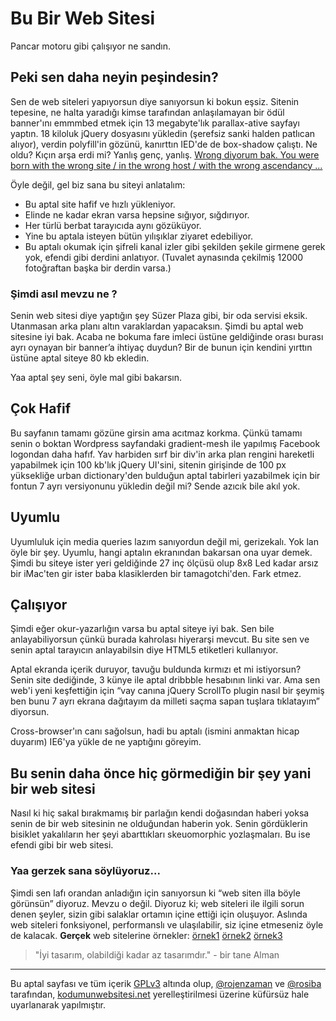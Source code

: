 # Bu Bir Web Sitesi

Pancar motoru gibi çalışıyor ne sandın.

## Peki sen daha neyin peşindesin?

Sen de web siteleri yapıyorsun diye sanıyorsun ki bokun eşsiz. Sitenin tepesine, ne halta yaradığı kimse tarafından anlaşılamayan bir ödül banner'ını emmmbed etmek için 13 megabyte'lık parallax-ative sayfayı yaptın. 18 kiloluk jQuery dosyasını yükledin (şerefsiz sanki halden patlıcan alıyor), verdin polyfill'in gözünü, kanırttın IED'de de box-shadow çalıştı. Ne oldu? Kıçın arşa erdi mi?
Yanlış genç, yanlış. [Wrong diyorum bak. You were born with the wrong site / in the wrong host / with the wrong ascendancy ...](https://vid.puffyan.us/watch?v=oFlUCr42qzI)

Öyle değil, gel biz sana bu siteyi anlatalım:

*   Bu aptal site hafif ve hızlı yükleniyor.
*   Elinde ne kadar ekran varsa hepsine sığıyor, sığdırıyor.
*   Her türlü berbat tarayıcıda aynı gözüküyor.
*   Yine bu aptala isteyen bütün yılışıklar ziyaret edebiliyor.
*   Bu aptalı okumak için şifreli kanal izler gibi şekilden şekile girmene gerek yok, efendi gibi derdini anlatıyor. (Tuvalet aynasında çekilmiş 12000 fotoğraftan başka bir derdin varsa.)

### Şimdi asıl mevzu ne ?

Senin web sitesi diye yaptığın şey Süzer Plaza gibi, bir oda servisi eksik. Utanmasan arka planı altın varaklardan yapacaksın. Şimdi bu aptal web sitesine iyi bak. Acaba ne bokuma fare imleci üstüne geldiğinde orası burası ayrı oynayan bir banner’a ihtiyaç duydun? Bir de bunun için kendini yırttın üstüne aptal siteye 80 kb ekledin.

Yaa aptal şey seni, öyle mal gibi bakarsın.

## Çok Hafif

Bu sayfanın tamamı gözüne girsin ama acıtmaz korkma. Çünkü tamamı senin o boktan Wordpress sayfandaki gradient-mesh ile yapılmış Facebook logondan daha hafıf. Yav harbiden sırf bir div'in arka plan rengini hareketli yapabilmek için 100 kb'lık jQuery UI'sini, sitenin girişinde de 100 px yüksekliğe urban dictionary'den bulduğun aptal tabirleri yazabilmek için bir fontun 7 ayrı versiyonunu yükledin değil mi? Sende azıcık bile akıl yok.

## Uyumlu

Uyumluluk için media queries lazım sanıyordun değil mi, gerizekalı. Yok lan öyle bir şey. Uyumlu, hangi aptalın ekranından bakarsan ona uyar demek. Şimdi bu siteye ister yeri geldiğinde 27 inç ölçüsü olup 8x8 Led kadar arsız bir iMac'ten gir ister baba klasiklerden bir tamagotchi'den. Fark etmez.

## Çalışıyor

Şimdi eğer okur-yazarlığın varsa bu aptal siteye iyi bak. Sen bile anlayabiliyorsun çünkü burada kahrolası hiyerarşi mevcut. Bu site sen ve senin aptal tarayıcın anlayabilsin diye HTML5 etiketleri kullanıyor.

Aptal ekranda içerik duruyor, tavuğu buldunda kırmızı et mi istiyorsun? Senin site dediğinde, 3 künye ile aptal dribbble hesabının linki var. Ama sen web'i yeni keşfettiğin için “vay canına jQuery ScrollTo plugin nasıl bir şeymiş ben bunu 7 ayrı ekrana dağıtayım da milleti saçma sapan tuşlara tıklatayım” diyorsun.

Cross-browser'ın canı sağolsun, hadi bu aptalı (ismini anmaktan hicap duyarım) IE6'ya yükle de ne yaptığını göreyim.

## Bu senin daha önce hiç görmediğin bir şey yani bir web sitesi

Nasıl ki hiç sakal bırakmamış bir parlağın kendi doğasından haberi yoksa senin de bir web sitesinin ne olduğundan haberin yok. Senin gördüklerin bisiklet yakalıların her şeyi abarttıkları skeuomorphic yozlaşmaları. Bu ise efendi gibi bir web sitesi.

### Yaa gerzek sana söylüyoruz...

Şimdi sen lafı orandan anladığın için sanıyorsun ki “web siten illa böyle görünsün” diyoruz. Mevzu o değil. Diyoruz ki; web siteleri ile ilgili sorun denen şeyler, sizin gibi salaklar ortamın içine ettiği için oluşuyor. Aslında web siteleri fonksiyonel, performanslı ve ulaşılabilir, siz içine etmeseniz öyle de kalacak.
**Gerçek** web sitelerine örnekler: [örnek1](https://stallman.org) [örnek2](http://textfiles.com/) [örnek3](https://eldritchdata.neocities.org/)

> "İyi tasarım, olabildiği kadar az tasarımdır."
> \- bir tane Alman

* * *

Bu aptal sayfası ve tüm içerik [GPLv3](https://www.gnu.org/licenses/gpl-3.0.html) altında olup, [@rojenzaman](https://github.com/rojenzaman) ve [@rosiba](https://github.com/rosiba) tarafından, [kodumunwebsitesi.net](https://web.archive.org/web/20210415213307/http://www.kodumunwebsitesi.net/) yerelleştirilmesi üzerine küfürsüz hale uyarlanarak yapılmıştır.
